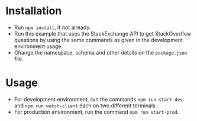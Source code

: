# Installation

- Run `npm install`, if not already.
- Run this example that uses the StackExchange API to get StackOverflow questions by using the same commands as given in the development environment usage.
- Change the namespace, schema and other details on the `package.json` file.

# Usage

- For development environment, run the commands `npm run start-dev` and `npm run watch-client` each on two different terminals.
- For production environment, run the command `npm run start-prod`.
